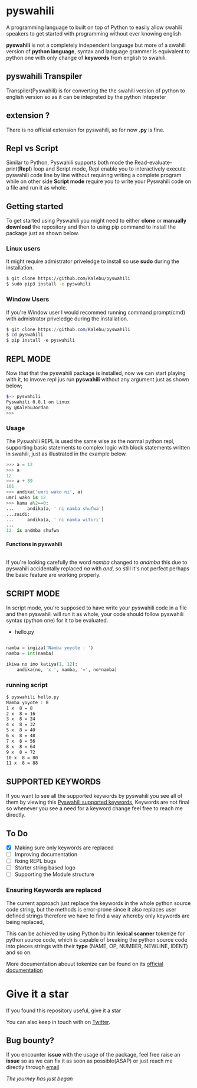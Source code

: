 # pyswahili
A programming language to built on top of Python to easily allow swahili speakers to get started with programming without ever knowing english


**pyswahili** is not a completely independent language but more of a swahili version of **python language**, syntax and language grammer is 
equivalent to python one with only change of **keywords** from english to swahili. 


## pyswahili Transpiler
Transpiler(Pyswahili) is for converting the the swahili version of python to english version so as it can be intepreted by the python Intepreter

## extension ?

There is no official extension for pyswahili, so for now **.py** is fine.

## Repl vs Script

Similar to Python, Pyswahili supports both mode the Read-evaluate-print(**Repl**) loop and Script mode, 
Repl enable you to interactively execute pyswahili code line by line without requiring writing a complete program while on other side **Script mode** require you 
to write your Pyswahili code on a file and run it as whole.

## Getting started 

To get started using Pyswahili you might need to either **clone** or **manually download** the repository 
and then to using pip command to install the package just as shown below.

### Linux users 
It might require admistrator priveledge to install so use **sudo** during the installation.

```bash 
$ git clone https://github.com/Kalebu/pyswahili
$ sudo pip3 install -e pyswahili
```


### Window Users
If you're Window user I would recommed running command prompt(cmd) with admistrator priveledge during the installation.

```powershell
$ git clone https://github.com/Kalebu/pyswahili
$ cd pyswahili
$ pip install -e pyswahili
```

## REPL MODE
Now that that the pyswahili package is installed, now we can start playing with it, to invove repl jus run **pyswahili** without any argument 
just as shown below;

```bash
$-> pyswahili
Pyswahili 0.0.1 on Linux 
By @KalebuJordan
>>> 
```

### Usage

The Pyswahili REPL is used the same wise as the normal python repl, supporting basic statements to complex logic with block statements written in swahili, 
just as illustrated in the example below.

```python
>>> a = 12
>>> a
12
>>> a + 89
101
>>> andika('umri wako ni', a)
umri wako is 12
>>> kama a%2==0:
...     andika(a, ' ni namba shufwa')
...zaidi:
...     andika(a, ' ni namba witiri')
...
12  is andmba shufwa
```


#### Functions in pyswahili


```python


```

If you're looking carefully the word *namba* changed to *andmba* this due to pyswahili accidentally replaced *na* with *and*, 
so still it's not perfect perhaps the basic feature are working properly.


## SCRIPT MODE
In script mode, you're supposed to have write your pyswahili code in a file and then pyswahili will run it as whole, 
your code should follow pyswahili syntax (python one) for it to be evaluated.

- hello.py

```python 

namba = ingiza('Namba yoyote : ')
namba = int(namba)

ikiwa no imo katiya(1, 12):
    andika(no, 'x ', namba, '=', no*namba)
```

### running script

```bash
$ pyswahili hello.py 
Namba yoyote : 8 
1 x  8 = 8
2 x  8 = 16
3 x  8 = 24
4 x  8 = 32
5 x  8 = 40
6 x  8 = 48
7 x  8 = 56
8 x  8 = 64
9 x  8 = 72
10 x  8 = 80
11 x  8 = 88
```

## SUPPORTED KEYWORDS 

If you want to see all the supported keywords by pyswahili you see all of them by viewing 
this [Pyswahili supported keywords](https://github.com/Kalebu/pyswahili/blob/main/pyswahili/Swahili/sw_to_en.py),
Keywords are not final so whenever you see a need for a keyword change feel free to reach me directly.


## To Do 


- [x] Making sure only keywords are replaced 
- [ ] Improving documentation 
- [ ] fixing REPL bugs
- [ ] Starter string based logo
- [ ] Supporting the Module structure

### Ensuring Keywords are replaced

The current approach just replace the keywords in the whole python source code string, but the methods is error-prone 
since it also replaces user defined strings therefore we have to find a way whereby only keywords are being replaced, 

This can be achieved by using Python builtin **lexical scanner** tokenize for python source code, which is capable of breaking the 
python source code into pieces strings with their **type** (NAME, OP, NUMBER, NEWLINE, IDENT) and so on.

More documentation abouut tokenize can be found on its [official documentation](https://docs.python.org/3/library/tokenize.html)

# Give it a star 

If you found this repository useful, give it a star 

You can also keep in touch with on [Twitter](https://twitter.com/j_kalebu).


## Bug bounty?

If you encounter **issue** with the usage of the package, feel free raise an **issue** so as 
we can fix it as soon as possible(ASAP) or just reach me directly through [email](isaackeinstein@gmail.com)


*The journey has just began*